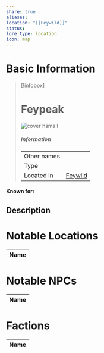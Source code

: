 ```yaml
---
share: true
aliases: 
location: "[[Feywild]]"
status: 
lore_type: location
icon: map
---
```

# Basic Information
> [!infobox]
> # Feypeak
> ![cover hsmall](insertimage.png)
> ##### Information
> |   |  |
> | ---- | ---- |
> | Other names | |
> | Type | 
> | Located in | [Feywild](../Planes/Feywild.md)|
#### Known for:
## Description
# Notable Locations
| Name |
| ---- |

# Notable NPCs
| Name |
| ---- |

# Factions
| Name |
| ---- |
